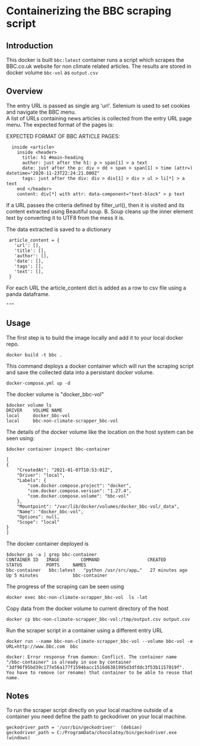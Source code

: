 # Containerizing the BBC scraping script

## Introduction

  This docker is built `bbc:latest` container runs a script which scrapes the BBC.co.uk website for non climate related articles. The results 
  are stored in docker volume  `bbc-vol`  as  `output.csv`
  
## Overview   
  The entry URL is passed as single arg 'url'. Selenium is used to set cookies and  navigate the BBC menu.  
  A list  of  URLs containing news articles is collected from the entry URL page menu. The expected format of the 
  pages is: 
        
  EXPECTED FORMAT  OF BBC ARTICLE PAGES:
  
      inside <article>
        inside <header>
          title: h1 #main-heading 
          author: just after the h1: p > span[1] > a text
          date: just after the p: div > dd > span > span[1] > time (attr=) datetime="2020-11-23T22:24:21.000Z"
          tags: just after the div: div > div[1] > div > ul > li[*] > a text
        end </header>
        content: div[*] with attr: data-component="text-block" > p text
            
  If a URL passes the criteria defined by filter_url(), then it is visited and its content extracted using 
  Beautiful soup.  B. Soup cleans up the inner element text by converting it to UTF8 from the mess it is.
        
  The data extracted is saved to  a  dictionary
        
     article_content = {
       'url': [],
       'title': [],
       'author': [],
       'date': [],
       'tags': [],
       'text': [],
     }
    
  For each URL the article_content dict is added as a row to csv file using  a panda dataframe. 
            
    """

## Usage
The first  step is to build the  image locally and add it to your local docker repo.
    
    docker build -t bbc .

This command deploys a docker container which will run the scraping script and save the collected data into a persistant
docker volume.  

    docker-compose.yml up -d   

The docker volume is "docker_bbc-vol"

    $docker volume ls
    DRIVER    VOLUME NAME
    local     docker_bbc-vol
    local     bbc-non-climate-scrapper_bbc-vol

The details of the docker volume like the location on the host system can be seen using: 

    $docker container inspect bbc-container
    
    [
    {
        "CreatedAt": "2021-01-07T10:53:01Z",
        "Driver": "local",
        "Labels": {
            "com.docker.compose.project": "docker",
            "com.docker.compose.version": "1.27.4",
            "com.docker.compose.volume": "bbc-vol"
        },
        "Mountpoint": "/var/lib/docker/volumes/docker_bbc-vol/_data",
        "Name": "docker_bbc-vol",
        "Options": null,
        "Scope": "local"
    }
    ]

The docker  container deployed is 

    $docker ps -a | grep bbc-container  
    CONTAINER ID   IMAGE        COMMAND                  CREATED          STATUS         PORTS     NAMES
    bbc-container   bbc:latest   "python /usr/src/app…"   27 minutes ago   Up 5 minutes             bbc-container

    
The progress of the scraping can be seen using

    docker exec bbc-non-climate-scrapper_bbc-vol  ls -lat    

Copy data from the docker volume to current directory of the host

    docker cp bbc-non-climate-scrapper_bbc-vol:/tmp/output.csv output.csv


Run the scraper script in a container using a different entry URL 

    docker run --name bbc-non-climate-scrapper_bbc-vol --volume bbc-vol -e URL=http://www.bbc.com  bbc 

```if you have not stopped you will get: 
docker: Error response from daemon: Conflict. The container name "/bbc-container" is already in use by container "3df96f95bd39c177e56a177f1594bacc1516d6381995d3dfddc3f53b1157019f". You have to remove (or rename) that container to be able to reuse that name.
```
## Notes
To run the scraper script directly on your local machine outside of a container you  need define the path to geckodriver
 on your local machine. 

    geckodriver_path = '/usr/bin/geckodriver'  (debian)
    geckodriver_path = C:/ProgramData/chocolatey/bin/geckodriver.exe (windows)